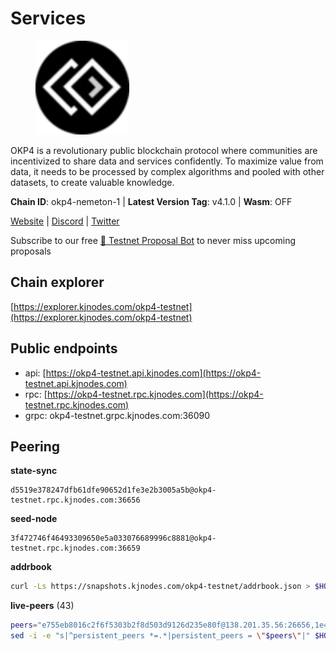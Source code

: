 # Services

<figure><img src="https://raw.githubusercontent.com/kj89/cosmos-images/main/logos/okp4.png" width="150" alt=""><figcaption></figcaption></figure>

OKP4 is a revolutionary public blockchain protocol where communities are incentivized to  share data and services confidently. To maximize value from data, it needs to be processed  by complex algorithms and pooled with other datasets, to create valuable knowledge.

**Chain ID**: okp4-nemeton-1 | **Latest Version Tag**: v4.1.0 | **Wasm**: OFF

[Website](https://okp4.network) | [Discord](https://discord.gg/okp4) | [Twitter](https://twitter.com/OKP4_Protocol)



Subscribe to our free [🤖 Testnet Proposal Bot](https://t.me/kjnodes_testnet_proposal_bot) to never miss upcoming proposals


## Chain explorer
[https://explorer.kjnodes.com/okp4-testnet](https://explorer.kjnodes.com/okp4-testnet)

## Public endpoints

* api: [https://okp4-testnet.api.kjnodes.com](https://okp4-testnet.api.kjnodes.com)
* rpc: [https://okp4-testnet.rpc.kjnodes.com](https://okp4-testnet.rpc.kjnodes.com)
* grpc: okp4-testnet.grpc.kjnodes.com:36090

## Peering

**state-sync**

```text
d5519e378247dfb61dfe90652d1fe3e2b3005a5b@okp4-testnet.rpc.kjnodes.com:36656
```

**seed-node**

```text
3f472746f46493309650e5a033076689996c8881@okp4-testnet.rpc.kjnodes.com:36659
```

**addrbook**
```bash
curl -Ls https://snapshots.kjnodes.com/okp4-testnet/addrbook.json > $HOME/.okp4d/config/addrbook.json
```

**live-peers** (43)
```bash
peers="e755eb8016c2f6f5303b2f8d503d9126d235e80f@138.201.35.56:26656,1e48c09a0f78070e90ed49b2e3d59f8fdc188e74@162.55.234.70:55156,78d923333e39e747c6a7fbfcc822ec6279990556@91.211.251.232:28656,8cdeb85dada114c959c36bb59ce258c65ae3a09c@88.198.242.163:36656,1f4fa23210cc1d086a928a3c6de7c24f6c8f17ba@202.61.226.120:16656,14f8949ab0a276d2e55c8fa6255430881978a619@185.192.96.236:26656,540e0e9b33b2d87315fdf7089404671581d36e94@95.217.203.43:26656,9c462b1c0ba63115bd70c3bd4f2935fcb93721d0@65.21.170.3:42656,d132ad0c5b2afd0eab2d87351eeda46dc9d69312@46.228.205.200:26656,d5519e378247dfb61dfe90652d1fe3e2b3005a5b@65.109.68.190:36656,b0b56d944cf1cc569a1e77e0923e075bad94d755@141.95.145.41:28656,99f6675049e22a0216af0e2447e7a4c5021874cd@142.132.132.200:28656,ead118d7cbe51cbabf5a77b69db7255512f41023@88.208.34.134:60656,7dfc61d3ac9f6da7fa9f4893bc0ffa17ef8006e6@185.111.159.139:36656,42fbb917fca6787bc3ab774865f4bb1ef950f114@65.108.226.26:30656,874373b78d2cd50e716aa464bf407581d9305655@94.250.201.130:27656,eef77b5ae1c37f3e5809ff928c329dde906be388@65.108.133.73:21656,5c2a752c9b1952dbed075c56c600c3a79b58c395@95.214.55.232:26996,603828b0b21b150ece5aeee9d548a259d08348ec@65.108.224.156:26656,6a66a38bdd5895ec6f1ce18b3430860a30e18e02@142.132.149.118:26656,f3f72a8352c3dfa2b40e1d2fd0a877a5197adaaa@65.108.9.164:22556,74349a1cb9479b291866debe2042de8a2e88b850@65.108.233.109:17656,307fb25cd6998d0d5bd1d947571f6043c6bb4069@65.109.31.114:2280,854cc8b83a48ba4394c1940b57d0f42ec013e033@38.242.251.204:26656,54585c522153eade8cf2ae2cfe02144d5ac9beeb@75.119.155.249:26656,8bccab4596e8bc162763bad6597d43523e6c32f8@104.194.8.68:26656,ee4c5d9a8ac7401f996ef9c4d79b8abda9505400@144.76.97.251:12656,d1a0ff9bd7ea1ebd06bc7158f3523f5e557328be@163.172.135.127:26656,8a7605d8ae4338de5b7a0d5c70244ce05e377630@85.10.200.221:26656,77324cc79d15d8bef4cc7462395062d73f51ad62@65.109.38.208:46656,0ef08b8e85a4803b75ed5d32f13e0b4f78afe855@65.109.80.158:13656,23e895e7d650f43e1f53522165607b71685f8cfa@65.108.75.107:26656,da8e2423cb90fba519e685aa47669eb861ea18c4@65.108.249.79:36656,44c4ad482cf8f1d9e7e18968da78bd0349fe853e@5.78.54.193:26656,643988550263605405a7968c38fd11653bf75cd0@38.242.252.104:26656,8028015d1c6828a0b734f3b108f0853b0e19305e@157.90.176.184:26656,fe8bd9375c43a7cc6ef27e62d56af341a62e67c9@95.217.202.49:30656,7ba5d3721d98efd479b2a3f3b4df6ebd5fd2f119@109.123.243.135:26656,f7e481df45bfbe62ea0553f5f6da34eaf4f688c3@194.34.232.225:26656,82bb185819e5cf2bb6a9896447672efca27f28cb@65.109.15.202:26656,8527f34bd6e542304809386896997d12d80e5e0e@65.108.237.232:29656,d1c1b729eff9afe7dfd371f190df6282c82ccfad@65.109.89.5:31656,fff0a8c202befd9459ff93783a0e7756da305fe3@38.242.150.63:16656"
sed -i -e "s|^persistent_peers *=.*|persistent_peers = \"$peers\"|" $HOME/.okp4d/config/config.toml
```
